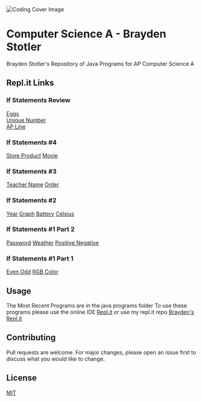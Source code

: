 ![Coding Cover Image](https://cdn.cultofmac.com/wp-content/uploads/2017/04/CoM-Pay-What-You-Want-Learn-to-Code-2017-Bundle-780x390.jpg)
# **Computer Science A - Brayden Stotler**
Brayden Stotler's Repository of Java Programs for AP Computer Science A

## **Repl.it Links**

### **If Statements Review**
[Eggs](https://repl.it/@BraydenStotler1/Eggs)  
[Unique Number](https://repl.it/@BraydenStotler1/Unique-Number)  
[AP Line](https://repl.it/@BraydenStotler1/APLine)  

### **If Statements #4**
[Store Product](https://repl.it/@BraydenStotler1/StoreProduct)
[Movie](https://repl.it/@BraydenStotler1/Movie)

### **If Statements #3**
[Teacher Name](https://repl.it/@BraydenStotler1/Teacher-name)
[Order](https://repl.it/@BraydenStotler1/Order)

### **If Statements #2**
[Year](https://repl.it/@BraydenStotler1/Year)
[Graph](https://repl.it/@BraydenStotler1/Graph)
[Battery](https://repl.it/@BraydenStotler1/Battery)
[Celsius](https://repl.it/@BraydenStotler1/Celsius)

### **If Statements #1 Part 2**
[Password](https://repl.it/@BraydenStotler1/Password)
[Weather](https://repl.it/@BraydenStotler1/Weather)
[Positive Negative](https://repl.it/@BraydenStotler1/Positive-Negative)

### **If Statements #1 Part 1**
[Even Odd](https://repl.it/@BraydenStotler1/evenOdd)
[RGB Color](https://repl.it/@BraydenStotler1/rgbColor)

## **Usage**
The Most Recent Programs are in the java programs folder To use these programs please use the online IDE [Repl.it](https://repl.it/) or use my repl.it repo [Brayden's Repl.it](https://repl.it/@BraydenStotler1)

## **Contributing**
Pull requests are welcome. For major changes, please open an issue first to discuss what you would like to change.

## **License**
[MIT](https://choosealicense.com/licenses/mit/)

